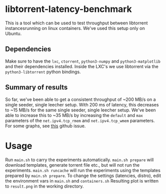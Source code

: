 # libtorrent-latency-benchmark

This is a tool which can be used to test throughput between libtorrent instancesrunning on linux containers. We've used this setup only on Ubuntu.

## Dependencies

Make sure to have the `lxc`, `ctorrent`, `python3-numpy` and `python3-matplotlib` and their dependencies installed. Inside the LXC's we use libtorrent via the `python3-libtorrent` python bindings.

## Summary of results

So far, we've been able to get a consistent throughput of ~200 MB/s on a single seeder, single leecher setup. With 200 ms of latency, this decreases to ~15 MB/s for the same single seeder, single leecher setup. We've been able to increase this to ~35 MB/s by increasing the `default` and `max` parameters of the `net.ipv4.tcp_rmem` and `net.ipv4.tcp_wmem` parameters. For some graphs, see [this](https://github.com/Tribler/tribler/issues/2620) github issue.

# Usage

Run `main.sh` to carry the experiments automatically.
`main.sh prepare` will download templates, generate torrent file etc., but will not run the experiments.
`main.sh runcache` will run the experiments using the templates prepared by `main.sh prepare`.
To change the settings (latencies, distro), edit the environment vars in `main.sh` and `containers.sh`
Resulting plot is written to `result.png` in the working directory.
